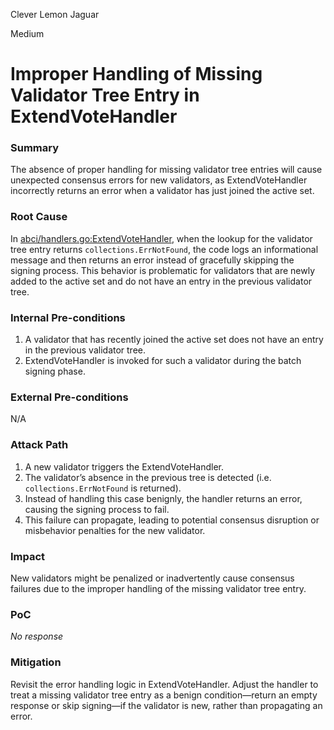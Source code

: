 Clever Lemon Jaguar

Medium

# Improper Handling of Missing Validator Tree Entry in ExtendVoteHandler

### Summary

The absence of proper handling for missing validator tree entries will cause unexpected consensus errors for new validators, as ExtendVoteHandler incorrectly returns an error when a validator has just joined the active set.

### Root Cause

In [abci/handlers.go:ExtendVoteHandler](https://github.com/sherlock-audit/2024-12-seda-protocol/blob/main/seda-chain/app/abci/handlers.go#L75-L133), when the lookup for the validator tree entry returns `collections.ErrNotFound`, the code logs an informational message and then returns an error instead of gracefully skipping the signing process. This behavior is problematic for validators that are newly added to the active set and do not have an entry in the previous validator tree.

### Internal Pre-conditions

1. A validator that has recently joined the active set does not have an entry in the previous validator tree.  
2. ExtendVoteHandler is invoked for such a validator during the batch signing phase.

### External Pre-conditions

N/A

### Attack Path

1. A new validator triggers the ExtendVoteHandler.  
2. The validator’s absence in the previous tree is detected (i.e. `collections.ErrNotFound` is returned).  
3. Instead of handling this case benignly, the handler returns an error, causing the signing process to fail.  
4. This failure can propagate, leading to potential consensus disruption or misbehavior penalties for the new validator.

### Impact

New validators might be penalized or inadvertently cause consensus failures due to the improper handling of the missing validator tree entry.

### PoC

_No response_

### Mitigation

Revisit the error handling logic in ExtendVoteHandler. Adjust the handler to treat a missing validator tree entry as a benign condition—return an empty response or skip signing—if the validator is new, rather than propagating an error.